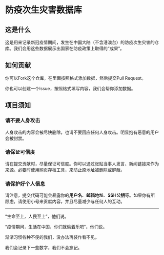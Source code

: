 # 防疫次生灾害数据库

## 这是什么

这是用来记录新冠疫情期间，发生在中国大陆（不含港澳台）的防疫次生灾害的仓库。我们会用这些数据展示出国家在防疫政策上取得的“成果”。

## 如何贡献

你可以Fork这个仓库，在里面按照格式添加数据，然后提交Pull Request。

你也可以创建一个Issue，按照格式填写内容，我们会帮你添加数据。

## 项目须知

### 请不要人身攻击

人身攻击的内容会被尽快删除，也请不要回应任何人身攻击。明显抱有恶意的用户会被封禁。

### 请保证可信度

请在提交贡献时，尽量保证可信度。你可以通过张贴当事人发言、新闻链接来作为来源。必要时使用网页存档工具，来防止原地址被删除或屏蔽。

### 请保护好个人信息

请注意，提交代码可能会暴露你的**用户名**、**邮箱地址**、**SSH公钥**等。如果你有所顾虑，请使用小号来贡献内容，并且尽量减少与任何人的互动。

---

“生命至上，人民至上”，他们说。

“疫情期间，生活在中国，你们就偷着乐吧”，他们说。

渐渐习惯各种不便的我们，没办法再装作看不见。

我们会记录下一些数字，我们不会忘记。